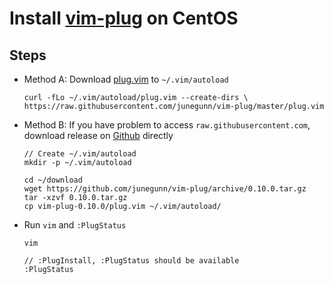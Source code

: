 # Install [vim-plug](https://github.com/junegunn/vim-plug) on CentOS 

## Steps
* Method A: Download [plug.vim](https://raw.githubusercontent.com/junegunn/vim-plug/master/plug.vim) to `~/.vim/autoload`

      curl -fLo ~/.vim/autoload/plug.vim --create-dirs \
      https://raw.githubusercontent.com/junegunn/vim-plug/master/plug.vim

* Method B: If you have problem to access `raw.githubusercontent.com`, download release on [Github](https://github.com/junegunn/vim-plug/releases) directly

      // Create ~/.vim/autoload
      mkdir -p ~/.vim/autoload

      cd ~/download
      wget https://github.com/junegunn/vim-plug/archive/0.10.0.tar.gz
      tar -xzvf 0.10.0.tar.gz
      cp vim-plug-0.10.0/plug.vim ~/.vim/autoload/

* Run `vim` and `:PlugStatus`

  ```
  vim
  ```
  ```
  // :PlugInstall, :PlugStatus should be available
  :PlugStatus
  ```
